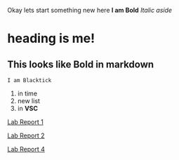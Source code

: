 Okay lets start something new here
**I am Bold** *Italic aside*
# heading is me!
## This looks like Bold in markdown
`I am Blacktick`
1. in time
2. new list
3. in **VSC**


[Lab Report 1](https://tonytian919.github.io/cse15l-lab-reports/lab-report-1-week-0.html)

[Lab Report 2](https://tonytian919.github.io/cse15l-lab-reports/lab-report-3.html)

[Lab Report 4](https://tonytian919.github.io/cse15l-lab-reports/lab-report-4-week6&7.html)
